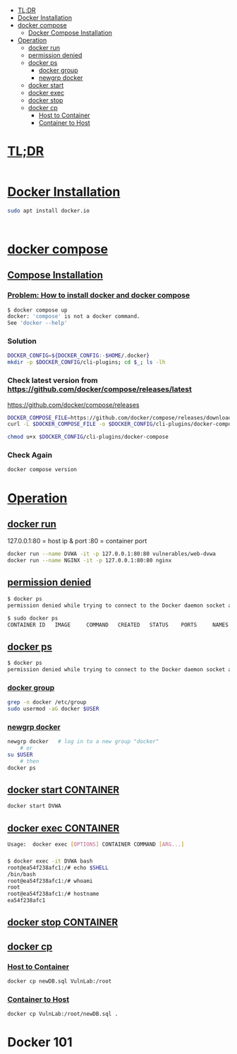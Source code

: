 - [TL;DR](#tldr)
- [Docker Installation](#docker-installation)
- [docker compose](#docker-compose)
	- [Docker Compose Installation](#compose-installation)
- [Operation](#operation)
	- [docker run](#docker-run)
	- [permission denied](#permission-denied)
	- [docker ps](#docker-ps)
		- [docker group](#docker-group)
    	- [newgrp docker](#newgrp-docker)
	- [docker start](#docker-start-container)
	- [docker exec](#docker-exec-container)
	- [docker stop](#docker-stop-container)
	- [docker cp](#docker-cp)
		- [Host to Container](#host-to-container)
		- [Container to Host](#container-to-host)


# [TL;DR](#tldr-1)
```

```

# [Docker Installation](#docker-installation-1)
```sh
sudo apt install docker.io
```

### 
```sh

```

# [docker compose](#docker-compose-1)
## [Compose Installation](#compose-installation-1)
### [Problem: How to install docker and docker compose](https://askubuntu.com/questions/1424118/how-to-install-docker-and-docker-compose-on-ubutntu-22-04)
```sh
$ docker compose up
docker: 'compose' is not a docker command.
See 'docker --help'
```

### Solution
```sh
DOCKER_CONFIG=${DOCKER_CONFIG:-$HOME/.docker}
mkdir -p $DOCKER_CONFIG/cli-plugins; cd $_; ls -lh
```

### Check latest version from https://github.com/docker/compose/releases/latest
https://github.com/docker/compose/releases
```sh
DOCKER_COMPOSE_FILE=https://github.com/docker/compose/releases/download/v2.24.0-birthday.10/docker-compose-linux-x86_64
curl -L $DOCKER_COMPOSE_FILE -o $DOCKER_CONFIG/cli-plugins/docker-compose

chmod u+x $DOCKER_CONFIG/cli-plugins/docker-compose
```

### Check Again
```sh
docker compose version
```

# [Operation](#operation-1)

## [docker run](#docker-run-1)
127.0.0.1:80 = host ip & port
:80 = container port
```sh
docker run --name DVWA -it -p 127.0.0.1:80:80 vulnerables/web-dvwa
docker run --name NGINX -it -p 127.0.0.1:80:80 nginx
```

## [permission denied](#permission-denied)
```sh
$ docker ps                          
permission denied while trying to connect to the Docker daemon socket at unix:///var/run/docker.sock: Get "http://%2Fvar%2Frun%2Fdocker.sock/v1.24/containers/json": dial unix /var/run/docker.sock: connect: permission denied

$ sudo docker ps
CONTAINER ID   IMAGE     COMMAND   CREATED   STATUS    PORTS     NAMES
```

## [docker ps](#docker-ps-1)
```sh
$ docker ps
permission denied while trying to connect to the Docker daemon socket at unix:///var/run/docker.sock: Get "http://%2Fvar%2Frun%2Fdocker.sock/v1.24/containers/json": dial unix /var/run/docker.sock: connect: permission denied
```

### [docker group](#docker-group-1)
```sh
grep -n docker /etc/group
sudo usermod -aG docker $USER
```

### [newgrp docker](#newgrp-docker-1)
```sh
newgrp docker   # log in to a new group "docker"
    # or
su $USER
    # then
docker ps
```

## [docker start CONTAINER](#docker-start-container-1)
```sh
docker start DVWA
```

## [docker exec CONTAINER](#docker-exec-container-1)
```sh
Usage:  docker exec [OPTIONS] CONTAINER COMMAND [ARG...]
```

### 
```sh
$ docker exec -it DVWA bash
root@ea54f238afc1:/# echo $SHELL
/bin/bash
root@ea54f238afc1:/# whoami
root
root@ea54f238afc1:/# hostname
ea54f238afc1
```

## [docker stop CONTAINER](#docker-stop-container-1)

## [docker cp](#docker-cp-1)

### [Host to Container](#host-to-container-1)
```sh
docker cp newDB.sql VulnLab:/root
```

### [Container to Host](#container-to-host-1)
```sh
docker cp VulnLab:/root/newDB.sql .
```

# Docker 101
